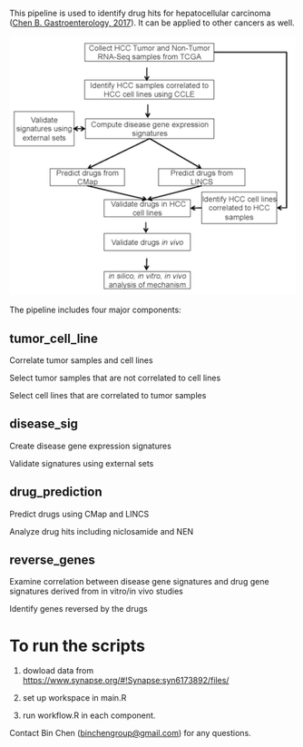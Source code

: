 This pipeline is used to identify drug hits for hepatocellular carcinoma ([Chen B. Gastroenterology, 2017](http://www.gastrojournal.org/article/S0016-5085(17)30264-0/abstract)). It can be applied to other cancers as well. 


![alt text](https://github.com/Bin-Chen-Lab/HCC_NEN/blob/master/workflow_general.png "work flow")


The pipeline includes four major components:

## tumor_cell_line
Correlate tumor samples and cell lines

Select tumor samples that are not correlated to cell lines

Select cell lines that are correlated to tumor samples

## disease_sig
Create disease gene expression signatures

Validate signatures using external sets

## drug_prediction
Predict drugs using CMap and LINCS

Analyze drug hits including niclosamide and NEN

## reverse_genes
Examine correlation between disease gene signatures and drug gene signatures derived from in vitro/in vivo studies

Identify genes reversed by the drugs

# To run the scripts
1) dowload data from https://www.synapse.org/#!Synapse:syn6173892/files/

2) set up workspace in main.R

3) run workflow.R in each component.

Contact Bin Chen (binchengroup@gmail.com) for any questions.
